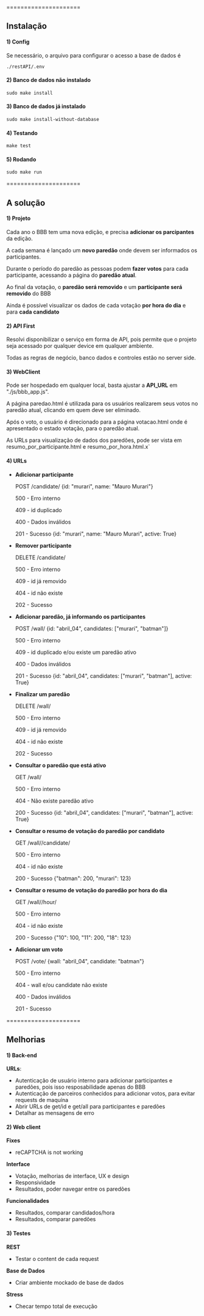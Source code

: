 =====================
## Instalação

#### 1) Config
Se necessário, o arquivo para configurar o acesso a base de dados é

    ./restAPI/.env

#### 2) Banco de dados não instalado

    sudo make install

#### 3) Banco de dados já instalado

    sudo make install-without-database

#### 4) Testando

    make test

#### 5) Rodando
    sudo make run

=====================
## A solução

#### 1) Projeto
Cada ano o BBB tem uma nova edição, e precisa **adicionar os parcipantes** da edição.

A cada semana é lançado um **novo paredão** onde devem ser informados os participantes.

Durante o período do paredão as pessoas podem **fazer votos** para cada participante, acessando a página do **paredão atual**.

Ao final da votação, o **paredão será removido** e um **participante será removido** do BBB

Ainda é possível visualizar os dados de cada votação **por hora do dia** e para **cada candidato**


#### 2) API First
Resolvi disponibilizar o serviço em forma de API, pois permite que o projeto seja acessado por qualquer device em qualquer ambiente.

Todas as regras de negócio, banco dados e controles estão no server side.


#### 3) WebClient
Pode ser hospedado em qualquer local, basta ajustar a **API_URL** em "./js/bbb_app.js".

A página paredao.html é utilizada para os usuários realizarem seus votos no paredão atual, clicando em quem deve ser eliminado.

Após o voto, o usuário é direcionado para a página votacao.html onde é apresentado o estado votação, para o paredão atual.

As URLs para visualização de dados dos paredões, pode ser vista em resumo_por_participante.html e resumo_por_hora.html.x`

#### 4) URLs
-  **Adicionar participante**

    POST /candidate/ {id: "murari", name: "Mauro Murari"}

    500 - Erro interno

    409 - id duplicado

    400 - Dados inválidos

    201 - Sucesso {id: "murari", name: "Mauro Murari", active: True}


-  **Remover participante**

    DELETE /candidate/<id>

    500 - Erro interno

    409 - id já removido

    404 - id não existe

    202 - Sucesso

-  **Adicionar paredão, já informando os participantes**

    POST /wall/ {id: "abril_04", candidates: ["murari", "batman"]}

    500 - Erro interno

    409 - id duplicado e/ou existe um paredão ativo

    400 - Dados inválidos

    201 - Sucesso {id: "abril_04", candidates: ["murari", "batman"], active: True}

-  **Finalizar um paredão**

    DELETE /wall/<id>

    500 - Erro interno

    409 - id já removido

    404 - id não existe

    202 - Sucesso

-  **Consultar o paredão que está ativo**

    GET /wall/

    500 - Erro interno

    404 - Não existe paredão ativo

    200 - Sucesso {id: "abril_04", candidates: ["murari", "batman"], active: True}

-  **Consultar o resumo de votação do paredão por candidato**

    GET /wall/<id>/candidate/

    500 - Erro interno

    404 - id não existe

    200 - Sucesso {"batman": 200, "murari": 123}

-  **Consultar o resumo de votação do paredão por hora do dia**

    GET /wall/<id>/hour/

    500 - Erro interno

    404 - id não existe

    200 - Sucesso {"10": 100, "11": 200, "18": 123}

-  **Adicionar um voto**

    POST /vote/ {wall: "abril_04", candidate: "batman"}

    500 - Erro interno

    404 - wall e/ou candidate não existe

    400 - Dados inválidos

    201 - Sucesso


=====================
## Melhorias


#### 1) Back-end
**URLs**:
- Autenticação de usuário interno para adicionar participantes e paredões, pois isso resposabilidade apenas do BBB
- Autenticação de parceiros conhecidos para adicionar votos, para evitar requests de maquína
- Abrir URLs de get/id e get/all para participantes e paredões
- Detalhar as mensagens de erro


#### 2) Web client
**Fixes**
- reCAPTCHA is not working

**Interface**
- Votação, melhorias de interface, UX e design
- Responsividade
- Resultados, poder navegar entre os paredões

**Funcionalidades**
- Resultados, comparar candidados/hora
- Resultados, comparar paredões

#### 3) Testes
**REST**
- Testar o content de cada request

**Base de Dados**
- Criar ambiente mockado de base de dados

**Stress**
- Checar tempo total de execução